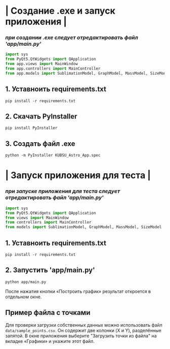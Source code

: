 # **| Создание .exe и запуск приложения |**

### *при создании .exe следует отредактировать файл 'app/main.py'*
```app/main.py
import sys
from PyQt5.QtWidgets import QApplication
from app.views import MainWindow
from app.controllers import MainController
from app.models import SublimationModel, GraphModel, MassModel, SizeModel
```

## 1. Уставноить requirements.txt
```
pip install -r requirements.txt
```

## 2. Скачать PyInstaller
```
pip install PyInstaller
```

## 3. Создать файл .exe
```
python -m PyInstaller KUBSU_Astro_App.spec
```

# **| Запуск приложения для теста |**

### *при запуске приложения для теста следует отредактировать файл 'app/main.py'*
```app/main.py
import sys
from PyQt5.QtWidgets import QApplication
from views import MainWindow
from controllers import MainController
from models import SublimationModel, GraphModel, MassModel, SizeModel
```

## 1. Уставноить requirements.txt
```
pip install -r requirements.txt
```

## 2. Запустить 'app/main.py'
```
python app/main.py
```
После нажатия кнопки «Построить график» результат откроется в отдельном окне.
## Пример файла с точками
Для проверки загрузки собственных данных можно использовать файл `data/sample_points.csv`. Он содержит две колонки (X и Y), разделённые запятой. В окне приложения выберите "Загрузить точки из файла" на вкладке «Графики» и укажите этот файл.
